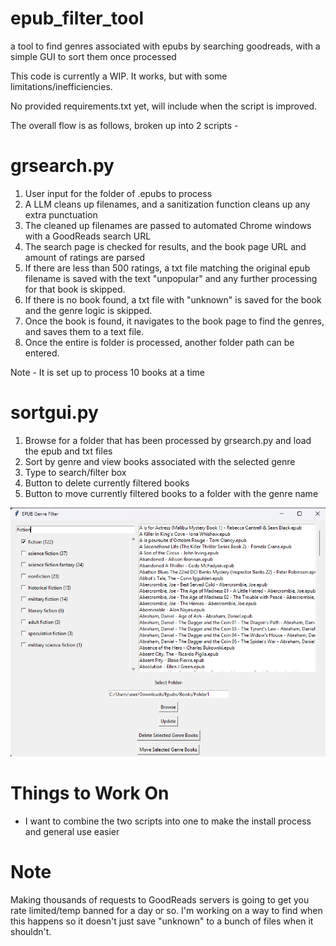 # epub_filter_tool
a tool to find genres associated with epubs by searching goodreads, with a simple GUI to sort them once processed

This code is currently a WIP. It works, but with some limitations/inefficiencies. 

No provided requirements.txt yet, will include when the script is improved.

The overall flow is as follows, broken up into 2 scripts -

# grsearch.py
1. User input for the folder of .epubs to process
2. A LLM cleans up filenames, and a sanitization function cleans up any extra punctuation
3. The cleaned up filenames are passed to automated Chrome windows with a GoodReads search URL
4. The search page is checked for results, and the book page URL and amount of ratings are parsed
5. If there are less than 500 ratings, a txt file matching the original epub filename is saved with the text "unpopular" and any further processing for that book is skipped.
6. If there is no book found, a txt file with "unknown" is saved for the book and the genre logic is skipped.
7. Once the book is found, it navigates to the book page to find the genres, and saves them to a text file.
8. Once the entire is folder is processed, another folder path can be entered.
   
Note - It is set up to process 10 books at a time

# sortgui.py
1. Browse for a folder that has been processed by grsearch.py and load the epub and txt files
2. Sort by genre and view books associated with the selected genre
3. Type to search/filter box
4. Button to delete currently filtered books
5. Button to move currently filtered books to a folder with the genre name

![sortgui](https://github.com/secretlycarl/epub_filter_tool/blob/main/sortgui/sortgui.png)

# Things to Work On
- I want to combine the two scripts into one to make the install process and general use easier

# Note
Making thousands of requests to GoodReads servers is going to get you rate limited/temp banned for a day or so. I'm working on a way to find when this happens so it doesn't just save "unknown" to a bunch of files when it shouldn't.
